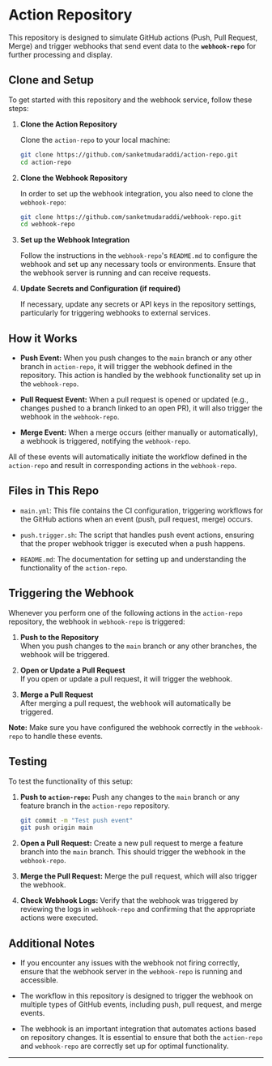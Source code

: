 # Action Repository

This repository is designed to simulate GitHub actions (Push, Pull Request, Merge) and trigger webhooks that send event data to the **`webhook-repo`** for further processing and display.

## Clone and Setup

To get started with this repository and the webhook service, follow these steps:

1. **Clone the Action Repository**

   Clone the `action-repo` to your local machine:

   ```bash
   git clone https://github.com/sanketmudaraddi/action-repo.git
   cd action-repo
   ```

2. **Clone the Webhook Repository**

   In order to set up the webhook integration, you also need to clone the `webhook-repo`:

   ```bash
   git clone https://github.com/sanketmudaraddi/webhook-repo.git
   cd webhook-repo
   ```

3. **Set up the Webhook Integration**

   Follow the instructions in the `webhook-repo`'s `README.md` to configure the webhook and set up any necessary tools or environments. Ensure that the webhook server is running and can receive requests.

4. **Update Secrets and Configuration (if required)**

   If necessary, update any secrets or API keys in the repository settings, particularly for triggering webhooks to external services.

## How it Works

- **Push Event:** When you push changes to the `main` branch or any other branch in `action-repo`, it will trigger the webhook defined in the repository. This action is handled by the webhook functionality set up in the `webhook-repo`.
  
- **Pull Request Event:** When a pull request is opened or updated (e.g., changes pushed to a branch linked to an open PR), it will also trigger the webhook in the `webhook-repo`.

- **Merge Event:** When a merge occurs (either manually or automatically), a webhook is triggered, notifying the `webhook-repo`.

All of these events will automatically initiate the workflow defined in the `action-repo` and result in corresponding actions in the `webhook-repo`.

## Files in This Repo

- `main.yml`: This file contains the CI configuration, triggering workflows for the GitHub actions when an event (push, pull request, merge) occurs.
  
- `push.trigger.sh`: The script that handles push event actions, ensuring that the proper webhook trigger is executed when a push happens.

- `README.md`: The documentation for setting up and understanding the functionality of the `action-repo`.

## Triggering the Webhook

Whenever you perform one of the following actions in the `action-repo` repository, the webhook in `webhook-repo` is triggered:

1. **Push to the Repository**  
   When you push changes to the `main` branch or any other branches, the webhook will be triggered.

2. **Open or Update a Pull Request**  
   If you open or update a pull request, it will trigger the webhook.

3. **Merge a Pull Request**  
   After merging a pull request, the webhook will automatically be triggered.

**Note:** Make sure you have configured the webhook correctly in the `webhook-repo` to handle these events.

## Testing

To test the functionality of this setup:

1. **Push to `action-repo`:**
   Push any changes to the `main` branch or any feature branch in the `action-repo` repository.

   ```bash
   git commit -m "Test push event"
   git push origin main
   ```

2. **Open a Pull Request:**
   Create a new pull request to merge a feature branch into the `main` branch. This should trigger the webhook in the `webhook-repo`.

3. **Merge the Pull Request:**
   Merge the pull request, which will also trigger the webhook.

4. **Check Webhook Logs:**
   Verify that the webhook was triggered by reviewing the logs in `webhook-repo` and confirming that the appropriate actions were executed.

## Additional Notes

- If you encounter any issues with the webhook not firing correctly, ensure that the webhook server in the `webhook-repo` is running and accessible.
  
- The workflow in this repository is designed to trigger the webhook on multiple types of GitHub events, including push, pull request, and merge events.

- The webhook is an important integration that automates actions based on repository changes. It is essential to ensure that both the `action-repo` and `webhook-repo` are correctly set up for optimal functionality.

---
